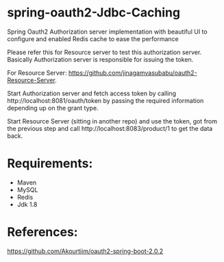 # spring-oauth2-Jdbc-Caching
Spring Oauth2 Authorization server implementation with beautiful UI to configure and enabled Redis cache to ease the performance

Please refer this for Resource server to test this authorization server. Basically Authorization server is responsible for issuing the token.

For Resource Server: https://github.com/jinagamvasubabu/oauth2-Resource-Server. 

Start Authorization server and fetch access token by calling http://localhost:8081/oauth/token by passing the required information depending up on the grant type.

Start Resource Server (sitting in another repo) and use the token, got from the previous step and call http://localhost:8083/product/1 to get the data back.

# Requirements:
* Maven 
* MySQL
* Redis
* Jdk 1.8


# References:
https://github.com/Akourtiim/oauth2-spring-boot-2.0.2



